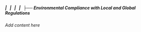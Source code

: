 ##### |   |   |   |   ├── Environmental Compliance with Local and Global Regulations

*Add content here*
